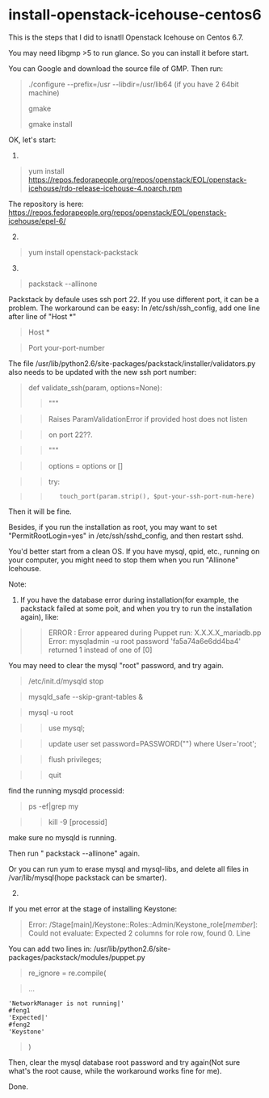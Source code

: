 # install-openstack-icehouse-centos6

This is the steps that I did to isnatll Openstack Icehouse on Centos 6.7.

You may need libgmp >5 to run glance. So you can install it before start.

You can Google  and download the source file of GMP. Then run:
  >./configure --prefix=/usr --libdir=/usr/lib64  (if you have 2 64bit machine)
  >
  >gmake
  >
  >gmake install
  
OK, let's start:

1. 
> yum install https://repos.fedorapeople.org/repos/openstack/EOL/openstack-icehouse/rdo-release-icehouse-4.noarch.rpm

The repository is here: https://repos.fedorapeople.org/repos/openstack/EOL/openstack-icehouse/epel-6/

2. 
> yum install openstack-packstack

3.

>packstack --allinone

Packstack by defaule uses ssh port 22. If you use different port, it can be a problem. The workaround can be easy:
In /etc/ssh/ssh_config, add one line after line of "Host *"

>Host *
 
 >    Port your-port-number

The file /usr/lib/python2.6/site-packages/packstack/installer/validators.py also needs to be updated with the new ssh port number:

>def validate_ssh(param, options=None):
>>    """

>>    Raises ParamValidationError if provided host does not listen

>>    on port 22??.

>>    """

>>    options = options or []

>>    try:

>>        touch_port(param.strip(), $put-your-ssh-port-num-here)

Then it will be fine.

Besides, if you run the installation as root, you may want to set "PermitRootLogin=yes" in /etc/ssh/sshd_config, and then restart sshd.

You'd better start from a clean OS. If you have mysql, qpid, etc., running on your computer, you might need to stop them when you run "Allinone" Icehouse.


Note:

1. If you have the database error during installation(for example, the packstack failed at some poit, and when you try to run the installation again), like:

>>ERROR : Error appeared during Puppet run: X.X.X.X_mariadb.pp
>>Error: mysqladmin -u root  password 'fa5a74a6e6dd4ba4' returned 1 instead of one of [0]

You may need to clear the mysql "root" password, and try again.

>/etc/init.d/mysqld stop

>mysqld_safe --skip-grant-tables &

>mysql -u root

>>use mysql;

>>update user set password=PASSWORD("") where User='root';

>>flush privileges;

>>quit

find the running mysqld processid:

>ps -ef|grep my

>>kill -9 [processid]

make sure no mysqld is running.

Then run " packstack --allinone" again.

Or you can run yum to erase mysql and mysql-libs, and delete all files in /var/lib/mysql(hope packstack can be smarter).

2.

If you met error at the stage of installing Keystone:

>Error: /Stage[main]/Keystone::Roles::Admin/Keystone_role[_member_]: Could not evaluate: Expected 2 columns for role row, found 0. Line

You can add two lines in: /usr/lib/python2.6/site-packages/packstack/modules/puppet.py

>re_ignore = re.compile(

>...

    'NetworkManager is not running|'
    #feng1
    'Expected|'
    #feng2
    'Keystone'
>)

Then, clear the mysql database root password and try again(Not sure what's the root cause, while the workaround works fine for me).

Done.


